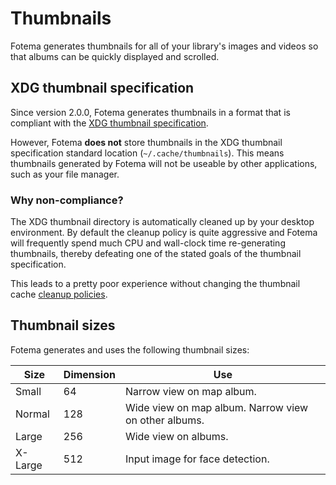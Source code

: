 <!--
SPDX-FileCopyrightText: © 2024 David Bliss

SPDX-License-Identifier: GFDL-1.3-or-later
-->

# Thumbnails

Fotema generates thumbnails for all of your library's images and videos
so that albums can be quickly displayed and scrolled.

## XDG thumbnail specification

Since version 2.0.0, Fotema generates thumbnails in a format that is compliant with the
[XDG thumbnail specification](https://specifications.freedesktop.org/thumbnail-spec/latest/index.html#history).

However, Fotema __does not__ store thumbnails in the XDG thumbnail specification standard
location (`~/.cache/thumbnails`). This means thumbnails generated by Fotema
will not be useable by other applications, such as your file manager.

### Why non-compliance?

The XDG thumbnail directory is automatically cleaned up by your desktop environment.
By default the cleanup policy is quite aggressive and Fotema will frequently spend
much CPU and wall-clock time re-generating thumbnails, thereby defeating one of the
stated goals of the thumbnail specification.

This leads to a pretty poor experience without changing the thumbnail
cache [cleanup policies](https://davejansen.com/increase-thumbnail-cache-in-ubuntu/).

## Thumbnail sizes

Fotema generates and uses the following thumbnail sizes:

| Size    | Dimension | Use |
|---------|-----------|--------------------|
| Small   | 64  | Narrow view on map album. |
| Normal  | 128 | Wide view on map album. Narrow view on other albums. |
| Large   | 256 | Wide view on albums. |
| X-Large | 512 | Input image for face detection. |
